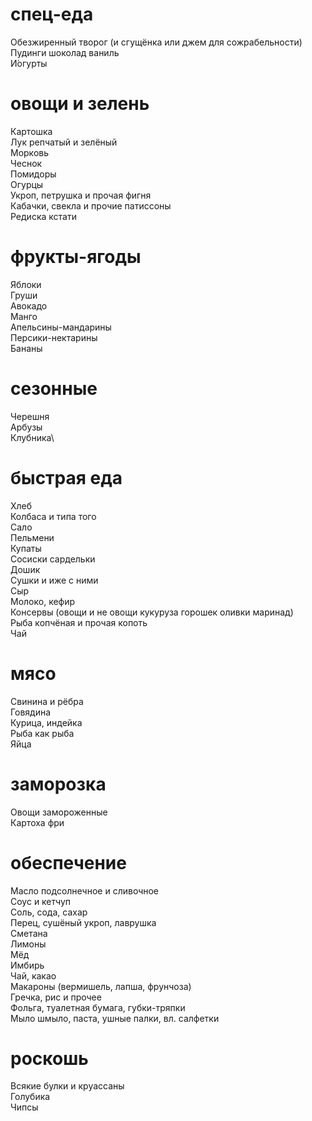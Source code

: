 # спец-еда
Обезжиренный творог (и сгущёнка или джем для сожрабельности)\
Пудинги шоколад ваниль\
И́огурты

# овощи и зелень
Картошка\
Лук репчатый и зелёный\
Морковь\
Чеснок\
Помидоры\
Огурцы\
Укроп, петрушка и прочая фигня\
Кабачки, свекла и прочие патиссоны\
Редиска кстати 

# фрукты-ягоды
Яблоки\
Груши\
Авокадо\
Манго\
Апельсины-мандарины\
Персики-нектарины\
Бананы

# сезонные
Черешня\
Арбузы\
Клубника\

# быстрая еда
Хлеб\
Колбаса и типа того\
Сало\
Пельмени\
Купаты\
Сосиски сардельки\
Дошик\
Сушки и иже с ними\
Сыр\
Молоко, кефир\
Консервы (овощи и не овощи кукуруза горошек оливки маринад)\
Рыба копчёная и прочая копоть\
Чай

# мясо
Свинина и рёбра\
Говядина\
Курица, индейка\
Рыба как рыба\
Яйца

# заморозка
Овощи замороженные\
Картоха фри

# обеспечение
Масло подсолнечное и сливочное\
Соус и кетчуп\
Соль, сода, сахар\
Перец, сушёный укроп, лаврушка\
Сметана\
Лимоны\
Мёд\
Имбирь\
Чай, какао\
Макароны (вермишель, лапша, фрунчоза)\
Гречка, рис и прочее\
Фольга, туалетная бумага, губки-тряпки\
Мыло шмыло, паста, ушные палки, вл. салфетки

# роскошь
Всякие булки и круассаны\
Голубика\
Чипсы
